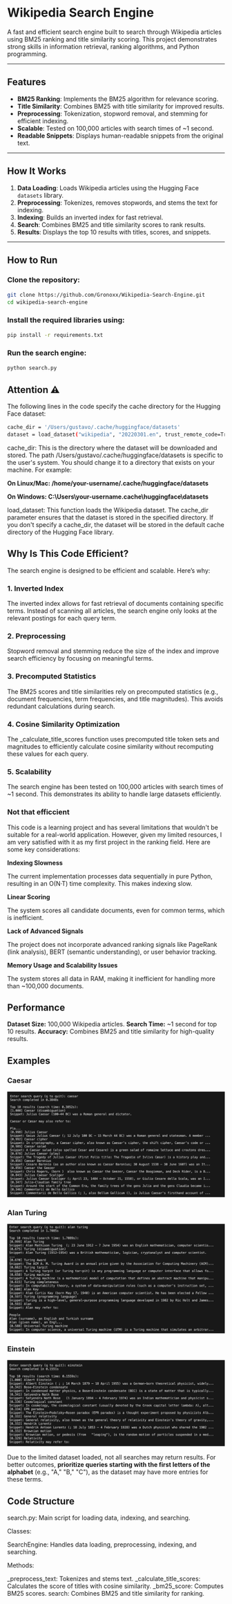 # Wikipedia Search Engine

A fast and efficient search engine built to search through Wikipedia articles using BM25 ranking and title similarity scoring. This project demonstrates strong skills in information retrieval, ranking algorithms, and Python programming.

---

## **Features**
- **BM25 Ranking**: Implements the BM25 algorithm for relevance scoring.
- **Title Similarity**: Combines BM25 with title similarity for improved results.
- **Preprocessing**: Tokenization, stopword removal, and stemming for efficient indexing.
- **Scalable**: Tested on 100,000 articles with search times of ~1 second.
- **Readable Snippets**: Displays human-readable snippets from the original text.

---

## **How It Works**
1. **Data Loading**: Loads Wikipedia articles using the Hugging Face `datasets` library.
2. **Preprocessing**: Tokenizes, removes stopwords, and stems the text for indexing.
3. **Indexing**: Builds an inverted index for fast retrieval.
4. **Search**: Combines BM25 and title similarity scores to rank results.
5. **Results**: Displays the top 10 results with titles, scores, and snippets.

---

## **How to Run**

### Clone the repository:

```bash
git clone https://github.com/Gronoxx/Wikipedia-Search-Engine.git
cd wikipedia-search-engine
```

### Install the required libraries using:
```bash
pip install -r requirements.txt
```

### Run the search engine:

```bash
python search.py
```

## Attention ⚠️

The following lines in the code specify the cache directory for the Hugging Face dataset:

```bash
cache_dir = '/Users/gustavo/.cache/huggingface/datasets'
dataset = load_dataset("wikipedia", "20220301.en", trust_remote_code=True, cache_dir=cache_dir)
```

cache_dir: This is the directory where the dataset will be downloaded and stored. The path /Users/gustavo/.cache/huggingface/datasets is specific to the user's system. You should change it to a directory that exists on your machine. For example:

**On Linux/Mac: /home/your-username/.cache/huggingface/datasets**

**On Windows: C:\Users\your-username\.cache\huggingface\datasets**

load_dataset: This function loads the Wikipedia dataset. The cache_dir parameter ensures that the dataset is stored in the specified directory. If you don't specify a cache_dir, the dataset will be stored in the default cache directory of the Hugging Face library.

## Why Is This Code Efficient?

The search engine is designed to be efficient and scalable. Here’s why:

### 1. Inverted Index

The inverted index allows for fast retrieval of documents containing specific terms. Instead of scanning all articles, the search engine only looks at the relevant postings for each query term.

### 2. Preprocessing

Stopword removal and stemming reduce the size of the index and improve search efficiency by focusing on meaningful terms.

### 3. Precomputed Statistics

The BM25 scores and title similarities rely on precomputed statistics (e.g., document frequencies, term frequencies, and title magnitudes). This avoids redundant calculations during search.

### 4. Cosine Similarity Optimization

The _calculate_title_scores function uses precomputed title token sets and magnitudes to efficiently calculate cosine similarity without recomputing these values for each query.

### 5. Scalability

The search engine has been tested on 100,000 articles with search times of ~1 second. This demonstrates its ability to handle large datasets efficiently.

### Not that efficcient

This code is a learning project and has several limitations that wouldn't be suitable for a real-world application. However, given my limited resources, I am very satisfied with it as my first project in the ranking field. Here are some key considerations:

**Indexing Slowness**

The current implementation processes data sequentially in pure Python, resulting in an O(N·T) time complexity. This makes indexing slow.

**Linear Scoring**

The system scores all candidate documents, even for common terms, which is inefficient.

**Lack of Advanced Signals**

The project does not incorporate advanced ranking signals like PageRank (link analysis), BERT (semantic understanding), or user behavior tracking.

**Memory Usage and Scalability Issues**

The system stores all data in RAM, making it inefficient for handling more than ~100,000 documents.


## Performance

**Dataset Size:** 100,000 Wikipedia articles.
**Search Time:** ~1 second for top 10 results.
**Accuracy:** Combines BM25 and title similarity for high-quality results.

## Examples

### Caesar

![Caesar Search](./readme_images/caesar_search.png)

### Alan Turing

![Caesar Search](./readme_images/alan_turing_search.png)

### Einstein

![Caesar Search](./readme_images/einstein_search.png)


Due to the limited dataset loaded, not all searches may return results. For better outcomes, **prioritize queries starting with the first letters of the alphabet** (e.g., "A," "B," "C"), as the dataset may have more entries for these terms.

## Code Structure

search.py: Main script for loading data, indexing, and searching.

Classes:

SearchEngine: Handles data loading, preprocessing, indexing, and searching.

Methods:

_preprocess_text: Tokenizes and stems text.
_calculate_title_scores: Calculates the score of titles with cosine similarity. 
_bm25_score: Computes BM25 scores.
search: Combines BM25 and title similarity for ranking.

